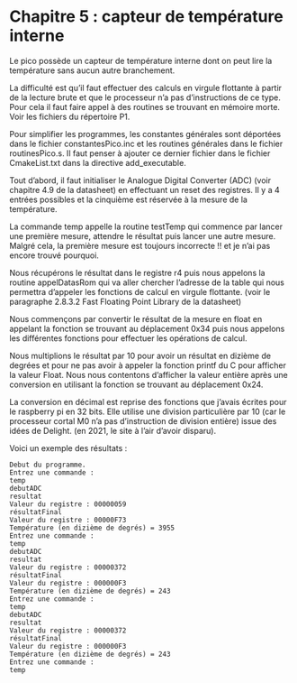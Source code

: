 # Chapitre 5 : capteur de température interne

Le pico possède un capteur de température interne dont on peut lire la température sans aucun autre branchement.

La difficulté est qu’il faut effectuer des calculs en virgule flottante à partir de la lecture brute et que le processeur n’a pas d’instructions de ce type.
Pour cela il faut faire appel à des routines se trouvant en mémoire morte. Voir les fichiers du répertoire P1.

Pour simplifier les programmes, les constantes générales sont déportées dans le fichier constantesPico.inc et les routines générales dans le fichier routinesPico.s. Il faut penser à ajouter ce dernier fichier dans le fichier CmakeList.txt dans la directive add_executable.

Tout d’abord, il faut initialiser le  Analogue Digital Converter (ADC) (voir chapitre 4.9 de la datasheet) en effectuant un reset des registres. Il y a 4 entrées possibles et la cinquième est réservée à la mesure de la température.

La commande temp appelle la routine testTemp qui commence par lancer une première mesure, attendre le résultat puis lancer une autre mesure. Malgré cela, la première mesure est toujours incorrecte !! et je n’ai pas encore trouvé pourquoi.

Nous récupérons le résultat dans le registre r4 puis nous appelons la routine appelDatasRom qui va aller chercher l’adresse de la table qui nous permettra d’appeler les fonctions de calcul en virgule flottante. (voir le paragraphe 2.8.3.2 Fast Floating Point Library de la datasheet)

Nous commençons par convertir le résultat de la mesure en float en appelant la fonction se trouvant au déplacement 0x34 puis nous appelons les différentes fonctions pour effectuer les opérations de calcul.

Nous multiplions le résultat par 10 pour avoir un résultat en dizième de degrées et pour ne pas avoir à appeler la fonction printf du C pour afficher la valeur Float. Nous nous contentons d’afficher la valeur entière après une conversion en utilisant la fonction se trouvant au déplacement 0x24.

La conversion en décimal est reprise des fonctions que j’avais écrites pour le raspberry pi en 32 bits.
Elle utilise une division particulière par 10 (car le processeur cortal M0 n’a pas d’instruction de division entière) issue des idées de Delight. (en 2021, le site à l’air d’avoir disparu).
 
Voici un exemple des résultats :
```
Debut du programme.
Entrez une commande :
temp
debutADC
resultat
Valeur du registre : 00000059
résultatFinal
Valeur du registre : 00000F73
Température (en dizième de degrés) = 3955
Entrez une commande :
temp
debutADC
resultat
Valeur du registre : 00000372
résultatFinal
Valeur du registre : 000000F3
Température (en dizième de degrés) = 243
Entrez une commande :
temp
debutADC
resultat
Valeur du registre : 00000372
résultatFinal
Valeur du registre : 000000F3
Température (en dizième de degrés) = 243
Entrez une commande :
temp
```
